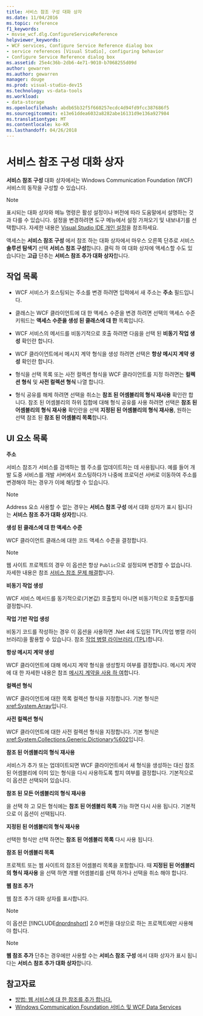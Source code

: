 ```yaml
---
title: 서비스 참조 구성 대화 상자
ms.date: 11/04/2016
ms.topic: reference
f1_keywords:
- msvse_wcf.dlg.ConfigureServiceReference
helpviewer_keywords:
- WCF services, Configure Service Reference dialog box
- service references [Visual Studio], configuring behavior
- Configure Service Reference dialog box
ms.assetid: 25e4c36b-2db6-4e71-9010-b7068255d09d
author: gewarren
ms.author: gewarren
manager: douge
ms.prod: visual-studio-dev15
ms.technology: vs-data-tools
ms.workload:
- data-storage
ms.openlocfilehash: abdb65b32f5f660257ecdc4d94fd9fcc387686f5
ms.sourcegitcommit: e13e61ddea6032a8282abe16131d9e136a927984
ms.translationtype: MT
ms.contentlocale: ko-KR
ms.lasthandoff: 04/26/2018
---
```

# <a name="configure-service-reference-dialog-box"></a>서비스 참조 구성 대화 상자

**서비스 참조 구성** 대화 상자에서는 Windows Communication Foundation (WCF) 서비스의 동작을 구성할 수 있습니다.

> [!NOTE]
> 표시되는 대화 상자와 메뉴 명령은 활성 설정이나 버전에 따라 도움말에서 설명하는 것과 다를 수 있습니다. 설정을 변경하려면 도구 메뉴에서 설정 가져오기 및 내보내기를 선택합니다. 자세한 내용은 [Visual Studio IDE 개인 설정](../ide/personalizing-the-visual-studio-ide.md)을 참조하세요.

액세스는 **서비스 참조 구성** 에서 참조 하는 대화 상자에서 마우스 오른쪽 단추로 서비스 **솔루션 탐색기** 선택 **서비스 참조 구성**합니다. 클릭 하 여 대화 상자에 액세스할 수도 있습니다는 **고급** 단추는 **서비스 참조 추가 대화 상자**합니다.

## <a name="task-list"></a>작업 목록

- WCF 서비스가 호스팅되는 주소를 변경 하려면 입력에서 새 주소는 **주소** 필드입니다.

- 클래스는 WCF 클라이언트에 대 한 액세스 수준을 변경 하려면 선택의 액세스 수준 키워드는 **액세스 수준을 생성 된 클래스에 대 한** 목록입니다.

- WCF 서비스의 메서드를 비동기적으로 호출 하려면 다음을 선택 된 **비동기 작업 생성** 확인란 합니다.

- WCF 클라이언트에서 메시지 계약 형식을 생성 하려면 선택은 **항상 메시지 계약 생성** 확인란 합니다.

- 형식을 선택 목록 또는 사전 컬렉션 형식을 WCF 클라이언트를 지정 하려면는 **컬렉션 형식** 및 **사전 컬렉션 형식** 나열 합니다.

- 형식 공유를 해제 하려면 선택을 취소는 **참조 된 어셈블리의 형식 재사용** 확인란 합니다. 참조 된 어셈블리의 하위 집합에 대해 형식 공유를 사용 하려면 선택은 **참조 된 어셈블리의 형식 재사용** 확인란을 선택 **지정된 된 어셈블리의 형식 재사용**, 원하는 선택 참조 된 **참조 된 어셈블리 목록**합니다.

## <a name="uielement-list"></a>UI 요소 목록

 **주소**

 서비스 참조가 서비스를 검색하는 웹 주소를 업데이트하는 데 사용됩니다. 예를 들어 개발 도중 서비스를 개발 서버에서 호스팅하다가 나중에 프로덕션 서버로 이동하여 주소를 변경해야 하는 경우가 이에 해당할 수 있습니다.

> [!NOTE]
> Address 요소 사용할 수 없는 경우는 **서비스 참조 구성** 에서 대화 상자가 표시 됩니다는 **서비스 참조 추가 대화 상자**합니다.

 **생성 된 클래스에 대 한 액세스 수준**

 WCF 클라이언트 클래스에 대한 코드 액세스 수준을 결정합니다.

> [!NOTE]
> 웹 사이트 프로젝트의 경우 이 옵션은 항상 `Public`으로 설정되며 변경할 수 없습니다. 자세한 내용은 참조 [서비스 참조 문제 해결](../data-tools/troubleshooting-service-references.md)합니다.

 **비동기 작업 생성**

 WCF 서비스 메서드를 동기적으로(기본값) 호출할지 아니면 비동기적으로 호출할지를 결정합니다.

 **작업 기반 작업 생성**

 비동기 코드를 작성하는 경우 이 옵션을 사용하면 .Net 4에 도입된 TPL(작업 병렬 라이브러리)을 활용할 수 있습니다. 참조 [작업 병렬 라이브러리 (TPL)](/dotnet/standard/parallel-programming/task-parallel-library-tpl)합니다.

 **항상 메시지 계약 생성**

 WCF 클라이언트에 대해 메시지 계약 형식을 생성할지 여부를 결정합니다. 메시지 계약에 대 한 자세한 내용은 참조 [메시지 계약을 사용 하 여](/dotnet/framework/wcf/feature-details/using-message-contracts)합니다.

 **컬렉션 형식**

 WCF 클라이언트에 대한 목록 컬렉션 형식을 지정합니다. 기본 형식은 <xref:System.Array>입니다.

 **사전 컬렉션 형식**

 WCF 클라이언트에 대한 사전 컬렉션 형식을 지정합니다. 기본 형식은 <xref:System.Collections.Generic.Dictionary%602>입니다.

 **참조 된 어셈블리의 형식 재사용**

 서비스가 추가 또는 업데이트되면 WCF 클라이언트에서 새 형식을 생성하는 대신 참조된 어셈블리에 이미 있는 형식을 다시 사용하도록 할지 여부를 결정합니다. 기본적으로 이 옵션은 선택되어 있습니다.

 **참조 된 모든 어셈블리의 형식 재사용**

 을 선택 하 고 모든 형식에는 **참조 된 어셈블리 목록** 가능 하면 다시 사용 됩니다. 기본적으로 이 옵션이 선택됩니다.

 **지정된 된 어셈블리의 형식 재사용**

 선택한 형식만 선택 하면는 **참조 된 어셈블리 목록** 다시 사용 됩니다.

 **참조 된 어셈블리 목록**

 프로젝트 또는 웹 사이트의 참조된 어셈블리 목록을 포함합니다. 때 **지정된 된 어셈블리의 형식 재사용** 을 선택 하면 개별 어셈블리를 선택 하거나 선택을 취소 해야 합니다.

 **웹 참조 추가**

 웹 참조 추가 대화 상자를 표시합니다.

> [!NOTE]
> 이 옵션은 [!INCLUDE[dnprdnshort](../code-quality/includes/dnprdnshort_md.md)] 2.0 버전을 대상으로 하는 프로젝트에만 사용해야 합니다.

> [!NOTE]
> **웹 참조 추가** 단추는 경우에만 사용할 수는 **서비스 참조 구성** 에서 대화 상자가 표시 됩니다는 **서비스 참조 추가 대화 상자**합니다.

## <a name="see-also"></a>참고자료

- [방법: 웹 서비스에 대 한 참조를 추가 합니다.](how-to-add-update-or-remove-a-wcf-data-service-reference.md)
- [Windows Communication Foundation 서비스 및 WCF Data Services](../data-tools/configure-service-reference-dialog-box.md)